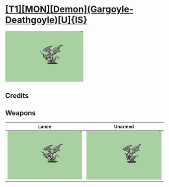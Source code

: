 # [\[T1\]\[MON\]\[Demon\]\(Gargoyle-Deathgoyle\)\[U\]{IS}](./)

<img src="./2.%20Lance/Lance_000.png" alt="[T1][MON][Demon](Gargoyle-Deathgoyle)[U]{IS} standing" />

## Credits



## Weapons


|Lance |Unarmed |
|  :---: | :---: |
| <img alt="Lance animation" src="./2.%20Lance/Lance.gif" /> | <img alt="Unarmed animation" src="./8.%20Unarmed/Unarmed.gif" /> |

